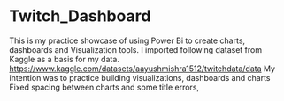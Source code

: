 # Twitch_Dashboard
This is my practice showcase of using Power Bi to create charts, dashboards and Visualization tools.
I imported following dataset from Kaggle as a basis for my data.
https://www.kaggle.com/datasets/aayushmishra1512/twitchdata/data
My intention was to practice building visualizations, dashboards and charts
Fixed spacing between charts and some title errors,
